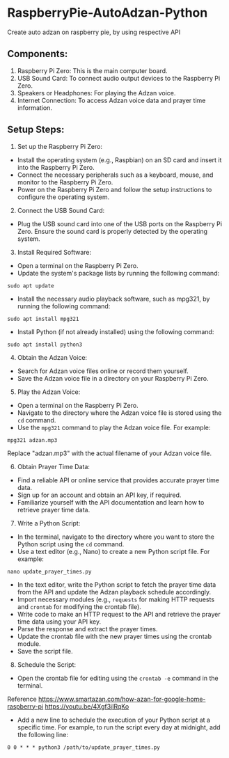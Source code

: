 # RaspberryPie-AutoAdzan-Python
Create auto adzan on raspberry pie, by using respective API 


## Components:

1. Raspberry Pi Zero: This is the main computer board.
2. USB Sound Card: To connect audio output devices to the Raspberry Pi Zero.
3. Speakers or Headphones: For playing the Adzan voice.
4. Internet Connection: To access Adzan voice data and prayer time information.

## Setup Steps:

1. Set up the Raspberry Pi Zero:

* Install the operating system (e.g., Raspbian) on an SD card and insert it into the Raspberry Pi Zero.
* Connect the necessary peripherals such as a keyboard, mouse, and monitor to the Raspberry Pi Zero.
* Power on the Raspberry Pi Zero and follow the setup instructions to configure the operating system.

2. Connect the USB Sound Card:
* Plug the USB sound card into one of the USB ports on the Raspberry Pi Zero.
Ensure the sound card is properly detected by the operating system.

3. Install Required Software:
* Open a terminal on the Raspberry Pi Zero.
* Update the system's package lists by running the following command:
```
sudo apt update
```
* Install the necessary audio playback software, such as mpg321, by running the following command:
```
sudo apt install mpg321
```
* Install Python (if not already installed) using the following command:
```
sudo apt install python3
```


4. Obtain the Adzan Voice:
* Search for Adzan voice files online or record them yourself.
* Save the Adzan voice file in a directory on your Raspberry Pi Zero.

5. Play the Adzan Voice:
* Open a terminal on the Raspberry Pi Zero.
* Navigate to the directory where the Adzan voice file is stored using the `cd` command.
* Use the `mpg321` command to play the Adzan voice file. For example:
```
mpg321 adzan.mp3
```
Replace "adzan.mp3" with the actual filename of your Adzan voice file.

6. Obtain Prayer Time Data:
* Find a reliable API or online service that provides accurate prayer time data.
* Sign up for an account and obtain an API key, if required.
* Familiarize yourself with the API documentation and learn how to retrieve prayer time data.

7. Write a Python Script:
* In the terminal, navigate to the directory where you want to store the Python script using the `cd` command.
* Use a text editor (e.g., Nano) to create a new Python script file. For example:
```
nano update_prayer_times.py
```

* In the text editor, write the Python script to fetch the prayer time data from the API and update the Adzan playback schedule accordingly.
* Import necessary modules (e.g., `requests` for making HTTP requests and `crontab` for modifying the crontab file).
* Write code to make an HTTP request to the API and retrieve the prayer time data using your API key.
* Parse the response and extract the prayer times.
* Update the crontab file with the new prayer times using the crontab module.
* Save the script file.

8. Schedule the Script:
* Open the crontab file for editing using the `crontab -e` command in the terminal.


Reference
https://www.smartazan.com/how-azan-for-google-home-raspberry-pi
https://youtu.be/4Xgf3jIRqKo

* Add a new line to schedule the execution of your Python script at a specific time. For example, to run the script every day at midnight, add the following line:
```
0 0 * * * python3 /path/to/update_prayer_times.py
```
